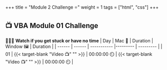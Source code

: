 +++
title = "Module 2 Challenge ⭐"
weight = 1
tags = ["html", "css"] 
+++

## 📺 VBA Module 01 Challenge 
🏃‍♀️🏃
**Watch if you get stuck or have no time**
| Day | Mac 🍎 | Duration    | Window 🖼️ | Duration |
| ------  | ------ | ----------- |---------  | --------- |
| 01 | {{< target-blank "Video 📺" "" >}}   |  00:00:00  ⏲️  | {{< target-blank "Video 📺" "" >}}   | 00:00:00  ⏲️   |